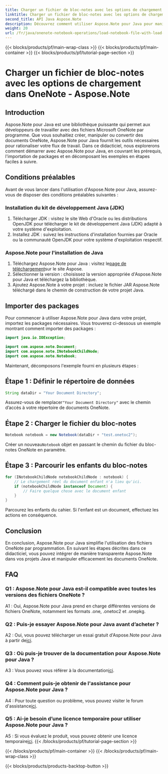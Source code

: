 ```yaml
---
title: Charger un fichier de bloc-notes avec les options de chargement dans OneNote - Aspose.Note
linktitle: Charger un fichier de bloc-notes avec les options de chargement dans OneNote - Aspose.Note
second_title: API Java Aspose.Note
description: Découvrez comment utiliser Aspose.Note pour Java pour manipuler par programmation des fichiers OneNote. Commencez dès maintenant avec notre didacticiel complet.
weight: 20
url: /fr/java/onenote-notebook-operations/load-notebook-file-with-load-options/
---
```


{{< blocks/products/pf/main-wrap-class >}}
{{< blocks/products/pf/main-container >}}
{{< blocks/products/pf/tutorial-page-section >}}

# Charger un fichier de bloc-notes avec les options de chargement dans OneNote - Aspose.Note

## Introduction

Aspose.Note pour Java est une bibliothèque puissante qui permet aux développeurs de travailler avec des fichiers Microsoft OneNote par programme. Que vous souhaitiez créer, manipuler ou convertir des documents OneNote, Aspose.Note pour Java fournit les outils nécessaires pour rationaliser votre flux de travail. Dans ce didacticiel, nous explorerons comment démarrer avec Aspose.Note pour Java, en couvrant les prérequis, l'importation de packages et en décomposant les exemples en étapes faciles à suivre.

## Conditions préalables

Avant de vous lancer dans l'utilisation d'Aspose.Note pour Java, assurez-vous de disposer des conditions préalables suivantes :

### Installation du kit de développement Java (JDK)

1. Télécharger JDK : visitez le site Web d'Oracle ou les distributions OpenJDK pour télécharger le kit de développement Java (JDK) adapté à votre système d'exploitation.
2. Installez JDK : suivez les instructions d'installation fournies par Oracle ou la communauté OpenJDK pour votre système d'exploitation respectif.

### Aspose.Note pour l'installation de Java

1.  Téléchargez Aspose.Note pour Java : visitez le[page de téléchargement](https://releases.aspose.com/note/java/)sur le site Aspose.
2. Sélectionner la version : choisissez la version appropriée d'Aspose.Note pour Java et téléchargez la bibliothèque.
3. Ajoutez Aspose.Note à votre projet : incluez le fichier JAR Aspose.Note téléchargé dans le chemin de construction de votre projet Java.

## Importer des packages

Pour commencer à utiliser Aspose.Note pour Java dans votre projet, importez les packages nécessaires. Vous trouverez ci-dessous un exemple montrant comment importer des packages :

```java
import java.io.IOException;

import com.aspose.note.Document;
import com.aspose.note.INotebookChildNode;
import com.aspose.note.Notebook;
```

Maintenant, décomposons l'exemple fourni en plusieurs étapes :

## Étape 1 : Définir le répertoire de données

```java
String dataDir = "Your Document Directory";
```

 Assurez-vous de remplacer`"Your Document Directory"` avec le chemin d’accès à votre répertoire de documents OneNote.

## Étape 2 : Charger le fichier du bloc-notes

```java
Notebook notebook = new Notebook(dataDir + "test.onetoc2");
```

 Créer un nouveau`Notebook` objet en passant le chemin du fichier du bloc-notes OneNote en paramètre.

## Étape 3 : Parcourir les enfants du bloc-notes

```java
for (INotebookChildNode notebookChildNode : notebook) {
    // Le chargement réel du document enfant n'a lieu qu'ici.
    if (notebookChildNode instanceof Document) {
        // Faire quelque chose avec le document enfant
    }
}
```

Parcourez les enfants du cahier. Si l'enfant est un document, effectuez les actions en conséquence.

## Conclusion

En conclusion, Aspose.Note pour Java simplifie l'utilisation des fichiers OneNote par programmation. En suivant les étapes décrites dans ce didacticiel, vous pouvez intégrer de manière transparente Aspose.Note dans vos projets Java et manipuler efficacement les documents OneNote.

## FAQ

### Q1 : Aspose.Note pour Java est-il compatible avec toutes les versions des fichiers OneNote ?

A1 : Oui, Aspose.Note pour Java prend en charge différentes versions de fichiers OneNote, notamment les formats .one, .onetoc2 et .onepkg.

### Q2 : Puis-je essayer Aspose.Note pour Java avant d’acheter ?

 A2 : Oui, vous pouvez télécharger un essai gratuit d'Aspose.Note pour Java à partir de[ici](https://releases.aspose.com/).

### Q3 : Où puis-je trouver de la documentation pour Aspose.Note pour Java ?

 A3 : Vous pouvez vous référer à la documentation[ici](https://reference.aspose.com/note/java/).

### Q4 : Comment puis-je obtenir de l'assistance pour Aspose.Note pour Java ?

 A4 : Pour toute question ou problème, vous pouvez visiter le forum d'assistance[ici](https://forum.aspose.com/c/note/28).

### Q5 : Ai-je besoin d’une licence temporaire pour utiliser Aspose.Note pour Java ?

 A5 : Si vous évaluez le produit, vous pouvez obtenir une licence temporaire[ici](https://purchase.aspose.com/temporary-license/).
{{< /blocks/products/pf/tutorial-page-section >}}

{{< /blocks/products/pf/main-container >}}
{{< /blocks/products/pf/main-wrap-class >}}

{{< blocks/products/products-backtop-button >}}
